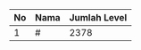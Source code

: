 | No | Nama            | Jumlah Level |
|----|-----------------|--------------|
| 1  | #    |    2378        |
